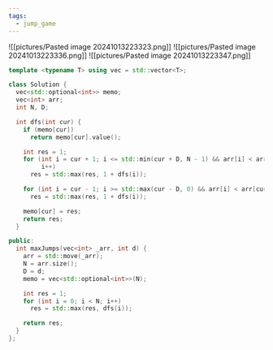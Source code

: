 ```yaml
---
tags:
  - jump_game
---
```


![[pictures/Pasted image 20241013223323.png]]
![[pictures/Pasted image 20241013223336.png]]
![[pictures/Pasted image 20241013223347.png]]



```c++
template <typename T> using vec = std::vector<T>;

class Solution {
  vec<std::optional<int>> memo;
  vec<int> arr;
  int N, D;

  int dfs(int cur) {
    if (memo[cur])
      return memo[cur].value();

    int res = 1;
    for (int i = cur + 1; i <= std::min(cur + D, N - 1) && arr[i] < arr[cur];
         i++)
      res = std::max(res, 1 + dfs(i));

    for (int i = cur - 1; i >= std::max(cur - D, 0) && arr[i] < arr[cur]; i--)
      res = std::max(res, 1 + dfs(i));

    memo[cur] = res;
    return res;
  }

public:
  int maxJumps(vec<int> _arr, int d) {
    arr = std::move(_arr);
    N = arr.size();
    D = d;
    memo = vec<std::optional<int>>(N);

    int res = 1;
    for (int i = 0; i < N; i++)
      res = std::max(res, dfs(i));

    return res;
  }
};
```